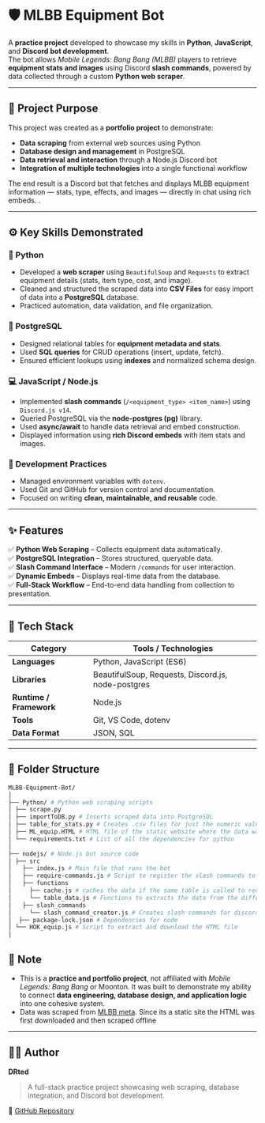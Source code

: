 # 🛡️ MLBB Equipment Bot  

A **practice project** developed to showcase my skills in **Python**, **JavaScript**, and **Discord bot development**.  
The bot allows *Mobile Legends: Bang Bang (MLBB)* players to retrieve **equipment stats and images** using Discord **slash commands**, powered by data collected through a custom **Python web scraper**.

---

## 🎯 Project Purpose  

This project was created as a **portfolio project** to demonstrate:  
- **Data scraping** from external web sources using Python  
- **Database design and management** in PostgreSQL  
- **Data retrieval and interaction** through a Node.js Discord bot  
- **Integration of multiple technologies** into a single functional workflow  

The end result is a Discord bot that fetches and displays MLBB equipment information — stats, type, effects, and images — directly in chat using rich embeds. .

---

## ⚙️ Key Skills Demonstrated  

### 🐍 Python  
- Developed a **web scraper** using `BeautifulSoup` and `Requests` to extract equipment details (stats, item type, cost, and image).  
- Cleaned and structured the scraped data into **CSV Files** for easy import of data into a **PostgreSQL** database.  
- Practiced automation, data validation, and file organization.

### 💾 PostgreSQL
- Designed relational tables for **equipment metadata and stats**.  
- Used **SQL queries** for CRUD operations (insert, update, fetch).  
- Ensured efficient lookups using **indexes** and normalized schema design.

### 💻 JavaScript / Node.js  
- Implemented **slash commands** (`/<equipment_type> <item_name>`) using `Discord.js v14`.  
- Queried PostgreSQL via the **node-postgres (pg)** library.  
- Used **async/await** to handle data retrieval and embed construction.  
- Displayed information using **rich Discord embeds** with item stats and images. 

### 🧰 Development Practices  
- Managed environment variables with `dotenv`.  
- Used Git and GitHub for version control and documentation.  
- Focused on writing **clean, maintainable, and reusable** code.  

---

## ✨ Features  

✅ **Python Web Scraping** – Collects equipment data automatically.  
✅ **PostgreSQL Integration** – Stores structured, queryable data.  
✅ **Slash Command Interface** – Modern `/commands` for user interaction.  
✅ **Dynamic Embeds** – Displays real-time data from the database.  
✅ **Full-Stack Workflow** – End-to-end data handling from collection to presentation.  
  

---

## 🧠 Tech Stack  

| Category | Tools / Technologies |
|-----------|----------------------|
| **Languages** | Python, JavaScript (ES6) |
| **Libraries** | BeautifulSoup, Requests, Discord.js, node-postgres |
| **Runtime / Framework** | Node.js |
| **Tools** | Git, VS Code, dotenv |
| **Data Format** | JSON, SQL |

---

## 📂 Folder Structure  

``` bash
MLBB-Equipment-Bot/
│
├── Python/ # Python web scraping scripts
│ ├── scrape.py
│ ├── importToDB.py # Inserts scraped data into PostgreSQL
│ ├── table_for_stats.py # Creates .csv files for just the numeric values (Not used)
│ ├── ML_equip.HTML # HTML file of the static website where the data was scraped
│ └── requirements.txt # List of all the dependencies for python
│
├── nodejs/ # Node.js bot source code
│ ├── src
│   ├── index.js # Main file that runs the bot
│   ├── require-commands.js # Script to register the slash commands to the bot
│   ├── functions
│     ├── cache.js # caches the data if the same table is called to reduce calls made to the db
│     └── table_data.js # Functions to extracts the data from the different tables
│   ├── slash_commands
│     └── slash_command_creator.js # Creates slash commands for discord.js
│  ├── package-lock.json # Dependencies for node
│ └── HOK_equip.js # Script to extract and download the HTML file
│ 
```
## 📜 Note  

- This is a **practice and portfolio project**, not affiliated with *Mobile Legends: Bang Bang* or Moonton.  It was built to demonstrate my ability to connect **data engineering, database design, and application logic** into one cohesive system.
- Data was scraped from [MLBB meta](https://mlbbmeta.com/items/). Since its a static site the HTML was first downloaded and then scraped offline


---
## 👨‍💻 Author  

**DRted**  
> A full-stack practice project showcasing web scraping, database integration, and Discord bot development.  

🔗 [GitHub Repository](https://github.com/DRted2099/MLBB-Equipment-Bot/tree/main)

